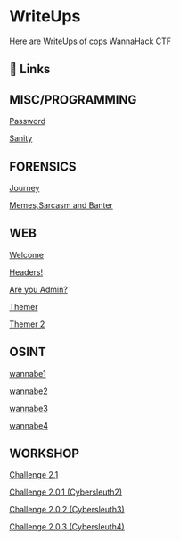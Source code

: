 
# WriteUps 

Here are WriteUps of cops WannaHack CTF 

## 🔗 Links
## MISC/PROGRAMMING

[Password](https://github.com/Wizard079/WannaHack_Writeups/tree/main/misc/Password)

[Sanity](https://github.com/Wizard079/WannaHack_Writeups/tree/main/misc/Sanity)

## FORENSICS

[Journey](https://github.com/Wizard079/WannaHack_Writeups/tree/main/forensics/Journey)

[Memes,Sarcasm and Banter](https://github.com/Wizard079/WannaHack_Writeups/tree/main/forensics/Memes)

## WEB

[Welcome](https://github.com/Wizard079/WannaHack_Writeups/tree/main/web/Welcome)


[Headers!](https://github.com/Wizard079/WannaHack_Writeups/tree/main/web/Headers!)


[Are you Admin?](https://github.com/Wizard079/WannaHack_Writeups/tree/main/web/Are%20you%20Admin?)


[Themer](https://github.com/Wizard079/WannaHack_Writeups/tree/main/web/Themer)


[Themer 2](https://github.com/Wizard079/WannaHack_Writeups/tree/main/web/Themer%202)

## OSINT


[wannabe1](https://github.com/Wizard079/WannaHack_Writeups/tree/main/osint/wannabe1)

[wannabe2](https://github.com/Wizard079/WannaHack_Writeups/tree/main/osint/wannabe2)

[wannabe3](https://github.com/Wizard079/WannaHack_Writeups/tree/main/osint/wannabe3)

[wannabe4](https://github.com/Wizard079/WannaHack_Writeups/tree/main/osint/wannabe4)

## WORKSHOP

[Challenge 2.1](https://github.com/Wizard079/WannaHack_Writeups/tree/main/workshop/Challenge%202.1)

[Challenge 2.0.1 (Cybersleuth2)](https://github.com/Wizard079/WannaHack_Writeups/tree/main/workshop/Challenge%202.0.1%20(Cybersleuth2))


[Challenge 2.0.2 (Cybersleuth3)](https://github.com/Wizard079/WannaHack_Writeups/tree/main/workshop/Challenge%202.0.2%20(CyberSleuth3))


[Challenge 2.0.3 (Cybersleuth4)](https://github.com/Wizard079/WannaHack_Writeups/tree/main/workshop/Challenge%202.0.3%20(Cybersleuth4))
